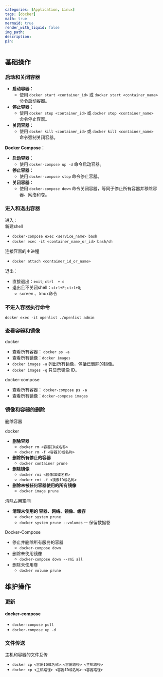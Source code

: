 ```yaml
---
categories: [Application, Linux]
tags: [docker]
math: true
mermaid: true
render_with_liquid: false
img_path: 
description:
pin: 
---
```


  
## 基础操作  

### 启动和关闭容器  
*   **启动容器：**
    *   使用 `docker start <container_id>` 或 `docker start <container_name>` 命令启动容器。
*   **停止容器：**
    *   使用 `docker stop <container_id>` 或 `docker stop <container_name>` 命令停止容器。
*   **关闭容器：**
    *   使用 `docker kill <container_id>` 或 `docker kill <container_name>` 命令强制关闭容器。

**Docker Compose**：

*   **启动容器：**
    *   使用 `docker-compose up -d` 命令启动容器。
*   **停止容器：**
    *   使用 `docker-compose stop` 命令停止容器。
*   **关闭容器：**
    *   使用 `docker-compose down` 命令关闭容器，等同于停止所有容器并移除容器、网络和卷。
  
  

### 进入和退出容器
进入：  
新建shell
* `docker-compose exec <service_name> bash`  
* `docker exec -it <container_name_or_id> bash/sh`    
  
连接容器的主进程  
* `docker attach <container_id_or_name>`
  
退出：  
* 直接退出：`exit`; `ctrl  + d`
* 退出且不关闭shell：`ctrl+P`; `ctrl+Q`; 
    * screen 、tmux命令
      
### 不进入容器执行命令
`docker exec -it openlist ./openlist admin`
      
  
### 查看容器和镜像  
docker
* 查看所有容器： `docker ps -a`  
* 查看所有镜像：`docker images`
*   `docker images -a` 列出所有镜像，包括已删除的镜像。
*   `docker images -q` 只显示镜像 ID。
  
docker-compose  
* 查看所有容器： `docker-compose ps -a`  
* 查看所有镜像：`docker-compose images`
  
### 镜像和容器的删除  
删除容器

docker

*   **删除容器**
    * `docker rm <容器ID或名称>`
    * `docker rm -f <容器ID或名称>`
* **删除所有停止的容器**
    * `docker container prune`
* **删除镜像**
    * `docker rmi <镜像ID或名称>`
    * `docker rmi -f <镜像ID或名称>`
* **删除未被任何容器使用的所有镜像**
    * `docker image prune`
    
清除占用空间  
* **清理未使用的 容器、网络、镜像、缓存**
    * `docker system prune`
    * `docker system prune --volumes` -- 保留数据卷
    
Docker-Compose  
  
* 停止并删除所有服务的容器
    * `docker-compose down`
* 删除未使用镜像
    * `docker-compose down --rmi all`
* 删除未使用卷
    * `docker volume prune`



## 维护操作

### 更新
#### docker-compose
* `docker-compose pull`
* `docker-compose up -d`
  
### 文件传送
主机和容器的文件互传
* `docker cp <容器ID或名称>:<容器路径> <主机路径>`
* `docker cp <主机路径> <容器ID或名称>:<容器路径>`
  
  
  
